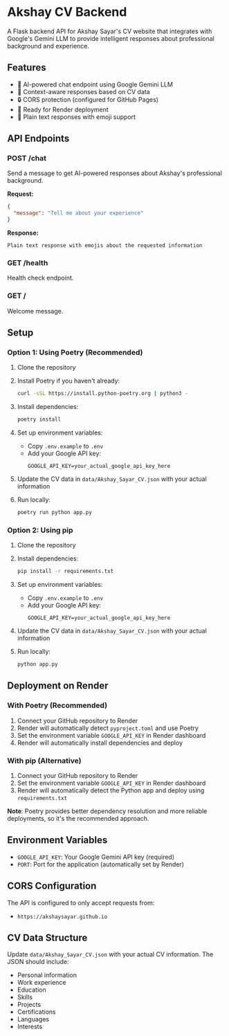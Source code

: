 # Akshay CV Backend

A Flask backend API for Akshay Sayar's CV website that integrates with Google's Gemini LLM to provide intelligent responses about professional background and experience.

## Features

- 🤖 AI-powered chat endpoint using Google Gemini LLM
- 📄 Context-aware responses based on CV data
- 🔒 CORS protection (configured for GitHub Pages)
- 🚀 Ready for Render deployment
- 💬 Plain text responses with emoji support

## API Endpoints

### POST /chat
Send a message to get AI-powered responses about Akshay's professional background.

**Request:**
```json
{
  "message": "Tell me about your experience"
}
```

**Response:**
```
Plain text response with emojis about the requested information
```

### GET /health
Health check endpoint.

### GET /
Welcome message.

## Setup

### Option 1: Using Poetry (Recommended)

1. Clone the repository
2. Install Poetry if you haven't already:
   ```bash
   curl -sSL https://install.python-poetry.org | python3 -
   ```

3. Install dependencies:
   ```bash
   poetry install
   ```

4. Set up environment variables:
   - Copy `.env.example` to `.env`
   - Add your Google API key:
     ```
     GOOGLE_API_KEY=your_actual_google_api_key_here
     ```

5. Update the CV data in `data/Akshay_Sayar_CV.json` with your actual information

6. Run locally:
   ```bash
   poetry run python app.py
   ```

### Option 2: Using pip

1. Clone the repository
2. Install dependencies:
   ```bash
   pip install -r requirements.txt
   ```

3. Set up environment variables:
   - Copy `.env.example` to `.env`
   - Add your Google API key:
     ```
     GOOGLE_API_KEY=your_actual_google_api_key_here
     ```

4. Update the CV data in `data/Akshay_Sayar_CV.json` with your actual information

5. Run locally:
   ```bash
   python app.py
   ```

## Deployment on Render

### With Poetry (Recommended)
1. Connect your GitHub repository to Render
2. Render will automatically detect `pyproject.toml` and use Poetry
3. Set the environment variable `GOOGLE_API_KEY` in Render dashboard
4. Render will automatically install dependencies and deploy

### With pip (Alternative)
1. Connect your GitHub repository to Render
2. Set the environment variable `GOOGLE_API_KEY` in Render dashboard
3. Render will automatically detect the Python app and deploy using `requirements.txt`

**Note**: Poetry provides better dependency resolution and more reliable deployments, so it's the recommended approach.

## Environment Variables

- `GOOGLE_API_KEY`: Your Google Gemini API key (required)
- `PORT`: Port for the application (automatically set by Render)

## CORS Configuration

The API is configured to only accept requests from:
- `https://akshaysayar.github.io`

## CV Data Structure

Update `data/Akshay_Sayar_CV.json` with your actual CV information. The JSON should include:
- Personal information
- Work experience
- Education
- Skills
- Projects
- Certifications
- Languages
- Interests
